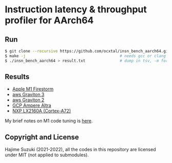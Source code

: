 
# Instruction latency & throughput profiler for AArch64

## Run

```bash
$ git clone --recursive https://github.com/ocxtal/insn_bench_aarch64.git && cd insn_bench_aarch64
$ make -j                                         # needs gcc or clang
$ ./insn_bench_aarch64 > result.txt               # dump in tsv, -m for dump in markdown
```

## Results

* [Apple M1 Firestorm](https://github.com/ocxtal/insn_bench_aarch64/blob/master/results/apple_m1_firestorm.md)
* [aws Graviton 3](https://github.com/ocxtal/insn_bench_aarch64/blob/master/results/aws_graviton3.md)
* [aws Graviton 2](https://github.com/ocxtal/insn_bench_aarch64/blob/master/results/aws_graviton2.md)
* [GCP Ampere Altra](https://github.com/ocxtal/insn_bench_aarch64/blob/master/results/gcp_ampere_altra.md)
* [NXP LX2160A (Cortex-A72)](https://github.com/ocxtal/insn_bench_aarch64/blob/master/results/nxp_lx2160a_a72.md)

My brief notes on M1 code tuning is [here](https://github.com/ocxtal/insn_bench_aarch64/blob/master/optimization_notes_apple_m1.md).

## Copyright and License

Hajime Suzuki (2021-2022), all the codes in this repository are licensed under MIT (not applied to submodules).
